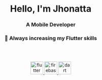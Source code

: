 <h1 align="center">Hello, I'm Jhonatta</h1>
<h3 align="center">A Mobile Developer</h3>


<h3 align="center">🌱 Always increasing my Flutter skills</h3>



<br><br>

<p align="center"> <a href="https://getbootstrap.com" target="_blank"> 
<p align="center"> <a href="https://flutter.dev" target="_blank" rel="noreferrer"> <img src="https://www.vectorlogo.zone/logos/flutterio/flutterio-icon.svg" alt="flutter" width="40" height="40"/> <a href="https://firebase.google.com/" target="_blank" rel="noreferrer"> <img src="https://www.vectorlogo.zone/logos/firebase/firebase-icon.svg" alt="firebase" width="40" height="40"/> </a><a href="https://dart.dev" target="_blank" rel="noreferrer"> <img src="https://www.vectorlogo.zone/logos/dartlang/dartlang-icon.svg" alt="dart" width="40" height="40"/> </a>  </a> </p>



